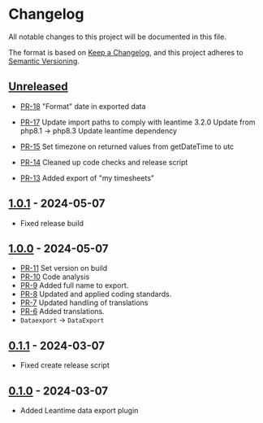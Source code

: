 # Changelog

All notable changes to this project will be documented in this file.

The format is based on [Keep a Changelog](https://keepachangelog.com/en/1.1.0/),
and this project adheres to [Semantic Versioning](https://semver.org/spec/v2.0.0.html).

## [Unreleased]

* [PR-18](https://github.com/ITK-Leantime/leantime-dataexport/pull/19)
  "Format" date in exported data

* [PR-17](https://github.com/ITK-Leantime/leantime-dataexport/pull/17)
  Update import paths to comply with leantime 3.2.0
  Update from php8.1 -> php8.3
  Update leantime dependency
* [PR-15](https://github.com/ITK-Leantime/leantime-dataexport/pull/15)
  Set timezone on returned values from getDateTime to utc
* [PR-14](https://github.com/ITK-Leantime/leantime-dataexport/pull/14)
  Cleaned up code checks and release script
* [PR-13](https://github.com/ITK-Leantime/leantime-dataexport/pull/13)
  Added export of "my timesheets"

## [1.0.1] - 2024-05-07

* Fixed release build

## [1.0.0] - 2024-05-07

* [PR-11](https://github.com/ITK-Leantime/leantime-dataexport/pull/11)
  Set version on build
* [PR-10](https://github.com/ITK-Leantime/leantime-dataexport/pull/10)
  Code analysis
* [PR-9](https://github.com/ITK-Leantime/leantime-dataexport/pull/9)
  Added full name to export.
* [PR-8](https://github.com/ITK-Leantime/leantime-dataexport/pull/8)
  Updated and applied coding standards.
* [PR-7](https://github.com/ITK-Leantime/leantime-dataexport/pull/7)
  Updated handling of translations
* [PR-6](https://github.com/ITK-Leantime/leantime-dataexport/pull/6)
  Added translations.
* `Dataexport` → `DataExport`

## [0.1.1] - 2024-03-07

* Fixed create release script

## [0.1.0] - 2024-03-07

* Added Leantime data export plugin

[Unreleased]: https://github.com/itk-leantime/leantime-dataexport/compare/1.0.1...HEAD
[1.0.1]: https://github.com/itk-leantime/leantime-dataexport/compare/1.0.0...1.0.1
[1.0.0]: https://github.com/itk-leantime/leantime-dataexport/compare/0.1.1...1.0.0
[0.1.1]: https://github.com/ITK-Leantime/leantime-dataexport/releases/tag/0.1.1
[0.1.0]: https://github.com/ITK-Leantime/leantime-dataexport/releases/tag/0.1.0
